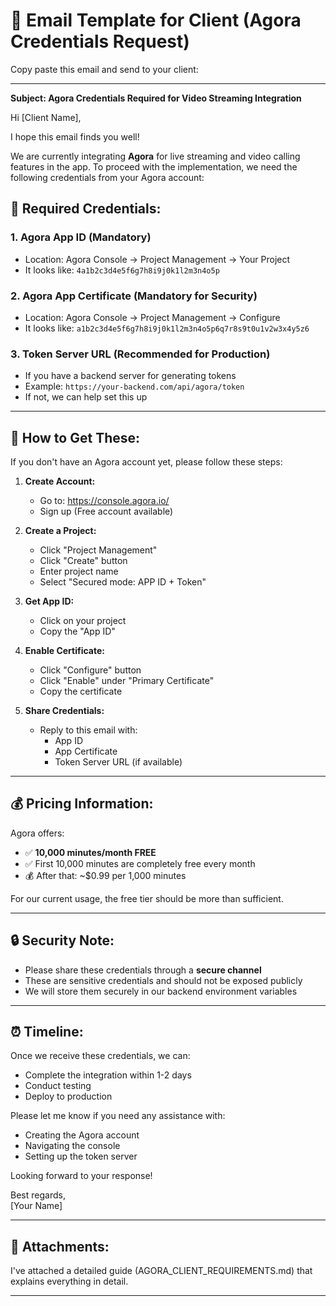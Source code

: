 # 📧 Email Template for Client (Agora Credentials Request)

Copy paste this email and send to your client:

---

**Subject: Agora Credentials Required for Video Streaming Integration**

Hi [Client Name],

I hope this email finds you well!

We are currently integrating **Agora** for live streaming and video calling features in the app. To proceed with the implementation, we need the following credentials from your Agora account:

## 🔑 Required Credentials:

### 1. **Agora App ID** (Mandatory)
- Location: Agora Console → Project Management → Your Project
- It looks like: `4a1b2c3d4e5f6g7h8i9j0k1l2m3n4o5p`

### 2. **Agora App Certificate** (Mandatory for Security)
- Location: Agora Console → Project Management → Configure
- It looks like: `a1b2c3d4e5f6g7h8i9j0k1l2m3n4o5p6q7r8s9t0u1v2w3x4y5z6`

### 3. **Token Server URL** (Recommended for Production)
- If you have a backend server for generating tokens
- Example: `https://your-backend.com/api/agora/token`
- If not, we can help set this up

---

## 📝 How to Get These:

If you don't have an Agora account yet, please follow these steps:

1. **Create Account:**
   - Go to: https://console.agora.io/
   - Sign up (Free account available)

2. **Create a Project:**
   - Click "Project Management"
   - Click "Create" button
   - Enter project name
   - Select "Secured mode: APP ID + Token"

3. **Get App ID:**
   - Click on your project
   - Copy the "App ID"

4. **Enable Certificate:**
   - Click "Configure" button
   - Click "Enable" under "Primary Certificate"
   - Copy the certificate

5. **Share Credentials:**
   - Reply to this email with:
     - App ID
     - App Certificate
     - Token Server URL (if available)

---

## 💰 Pricing Information:

Agora offers:
- ✅ **10,000 minutes/month FREE**
- ✅ First 10,000 minutes are completely free every month
- 💰 After that: ~$0.99 per 1,000 minutes

For our current usage, the free tier should be more than sufficient.

---

## 🔒 Security Note:

- Please share these credentials through a **secure channel**
- These are sensitive credentials and should not be exposed publicly
- We will store them securely in our backend environment variables

---

## ⏰ Timeline:

Once we receive these credentials, we can:
- Complete the integration within 1-2 days
- Conduct testing
- Deploy to production

Please let me know if you need any assistance with:
- Creating the Agora account
- Navigating the console
- Setting up the token server

Looking forward to your response!

Best regards,  
[Your Name]

---

## 📎 Attachments:

I've attached a detailed guide (AGORA_CLIENT_REQUIREMENTS.md) that explains everything in detail.

---


